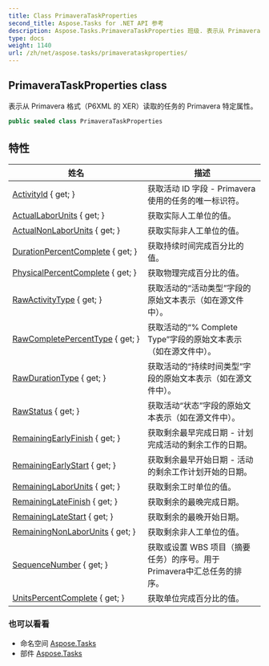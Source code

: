 ```yaml
---
title: Class PrimaveraTaskProperties
second_title: Aspose.Tasks for .NET API 参考
description: Aspose.Tasks.PrimaveraTaskProperties 班级. 表示从 Primavera 格式P6XML 的 XER读取的任务的 Primavera 特定属性
type: docs
weight: 1140
url: /zh/net/aspose.tasks/primaverataskproperties/
---
```

## PrimaveraTaskProperties class

表示从 Primavera 格式（P6XML 的 XER）读取的任务的 Primavera 特定属性。

```csharp
public sealed class PrimaveraTaskProperties
```

## 特性

| 姓名 | 描述 |
| --- | --- |
| [ActivityId](../../aspose.tasks/primaverataskproperties/activityid/) { get; } | 获取活动 ID 字段 - Primavera 使用的任务的唯一标识符。 |
| [ActualLaborUnits](../../aspose.tasks/primaverataskproperties/actuallaborunits/) { get; } | 获取实际人工单位的值。 |
| [ActualNonLaborUnits](../../aspose.tasks/primaverataskproperties/actualnonlaborunits/) { get; } | 获取实际非人工单位的值。 |
| [DurationPercentComplete](../../aspose.tasks/primaverataskproperties/durationpercentcomplete/) { get; } | 获取持续时间完成百分比的值。 |
| [PhysicalPercentComplete](../../aspose.tasks/primaverataskproperties/physicalpercentcomplete/) { get; } | 获取物理完成百分比的值。 |
| [RawActivityType](../../aspose.tasks/primaverataskproperties/rawactivitytype/) { get; } | 获取活动的“活动类型”字段的原始文本表示（如在源文件中）。 |
| [RawCompletePercentType](../../aspose.tasks/primaverataskproperties/rawcompletepercenttype/) { get; } | 获取活动的“% Complete Type”字段的原始文本表示（如在源文件中）。 |
| [RawDurationType](../../aspose.tasks/primaverataskproperties/rawdurationtype/) { get; } | 获取活动的“持续时间类型”字段的原始文本表示（如在源文件中）。 |
| [RawStatus](../../aspose.tasks/primaverataskproperties/rawstatus/) { get; } | 获取活动“状态”字段的原始文本表示（如在源文件中）。 |
| [RemainingEarlyFinish](../../aspose.tasks/primaverataskproperties/remainingearlyfinish/) { get; } | 获取剩余最早完成日期 - 计划完成活动的剩余工作的日期。 |
| [RemainingEarlyStart](../../aspose.tasks/primaverataskproperties/remainingearlystart/) { get; } | 获取剩余最早开始日期 - 活动的剩余工作计划开始的日期。 |
| [RemainingLaborUnits](../../aspose.tasks/primaverataskproperties/remaininglaborunits/) { get; } | 获取剩余工时单位的值。 |
| [RemainingLateFinish](../../aspose.tasks/primaverataskproperties/remaininglatefinish/) { get; } | 获取剩余的最晚完成日期。 |
| [RemainingLateStart](../../aspose.tasks/primaverataskproperties/remaininglatestart/) { get; } | 获取剩余的最晚开始日期。 |
| [RemainingNonLaborUnits](../../aspose.tasks/primaverataskproperties/remainingnonlaborunits/) { get; } | 获取剩余非人工单位的值。 |
| [SequenceNumber](../../aspose.tasks/primaverataskproperties/sequencenumber/) { get; } | 获取或设置 WBS 项目（摘要任务）的序号。用于Primavera中汇总任务的排序。 |
| [UnitsPercentComplete](../../aspose.tasks/primaverataskproperties/unitspercentcomplete/) { get; } | 获取单位完成百分比的值。 |

### 也可以看看

* 命名空间 [Aspose.Tasks](../../aspose.tasks/)
* 部件 [Aspose.Tasks](../../)


